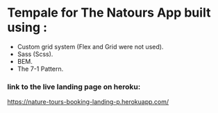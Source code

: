 # Tempale for The Natours App built using :

- Custom grid system (Flex and Grid were not used).
- Sass (Scss).
- BEM.
- The 7-1 Pattern.

### link to the live landing page on heroku:

https://nature-tours-booking-landing-p.herokuapp.com/
